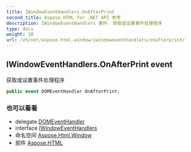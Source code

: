 ```yaml
---
title: IWindowEventHandlers.OnAfterPrint
second_title: Aspose.HTML for .NET API 参考
description: IWindowEventHandlers 事件. 获取或设置事件处理程序
type: docs
weight: 10
url: /zh/net/aspose.html.window/iwindoweventhandlers/onafterprint/
---
```

## IWindowEventHandlers.OnAfterPrint event

获取或设置事件处理程序

```csharp
public event DOMEventHandler OnAfterPrint;
```

### 也可以看看

* delegate [DOMEventHandler](../../../aspose.html.dom.events/domeventhandler/)
* interface [IWindowEventHandlers](../)
* 命名空间 [Aspose.Html.Window](../../iwindoweventhandlers/)
* 部件 [Aspose.HTML](../../../)


